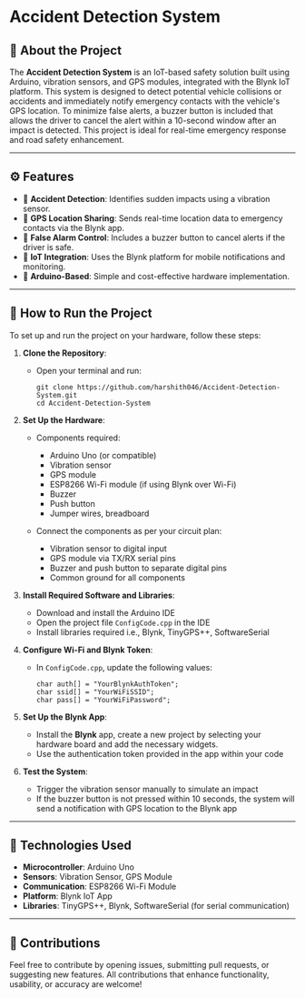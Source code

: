 # Accident Detection System

## 📌 About the Project

The **Accident Detection System** is an IoT-based safety solution built using Arduino, vibration sensors, and GPS modules, integrated with the Blynk IoT platform. This system is designed to detect potential vehicle collisions or accidents and immediately notify emergency contacts with the vehicle's GPS location. To minimize false alerts, a buzzer button is included that allows the driver to cancel the alert within a 10-second window after an impact is detected. This project is ideal for real-time emergency response and road safety enhancement.

---

## ⚙️ Features

- 🚨 **Accident Detection**: Identifies sudden impacts using a vibration sensor.
- 📍 **GPS Location Sharing**: Sends real-time location data to emergency contacts via the Blynk app.
- 🔕 **False Alarm Control**: Includes a buzzer button to cancel alerts if the driver is safe.
- 📲 **IoT Integration**: Uses the Blynk platform for mobile notifications and monitoring.
- 🔧 **Arduino-Based**: Simple and cost-effective hardware implementation.

---

## 🚀 How to Run the Project

To set up and run the project on your hardware, follow these steps:

1. **Clone the Repository**:
   - Open your terminal and run:
     ```
     git clone https://github.com/harshith046/Accident-Detection-System.git
     cd Accident-Detection-System
     ```

2. **Set Up the Hardware**:
   - Components required:
     - Arduino Uno (or compatible)
     - Vibration sensor
     - GPS module
     - ESP8266 Wi-Fi module (if using Blynk over Wi-Fi)
     - Buzzer
     - Push button
     - Jumper wires, breadboard

   - Connect the components as per your circuit plan:
     - Vibration sensor to digital input
     - GPS module via TX/RX serial pins
     - Buzzer and push button to separate digital pins
     - Common ground for all components

3. **Install Required Software and Libraries**:
   - Download and install the Arduino IDE
   - Open the project file `ConfigCode.cpp` in the IDE
   - Install libraries required i.e., Blynk, TinyGPS++, SoftwareSerial

4. **Configure Wi-Fi and Blynk Token**:
   - In `ConfigCode.cpp`, update the following values:
     ```
     char auth[] = "YourBlynkAuthToken";
     char ssid[] = "YourWiFiSSID";
     char pass[] = "YourWiFiPassword";
     ```

5. **Set Up the Blynk App**:
   - Install the **Blynk** app, create a new project by selecting your hardware board and add the necessary widgets.
   - Use the authentication token provided in the app within your code

6. **Test the System**:
   - Trigger the vibration sensor manually to simulate an impact
   - If the buzzer button is not pressed within 10 seconds, the system will send a notification with GPS location to the Blynk app

---

## 🧠 Technologies Used

- **Microcontroller**: Arduino Uno
- **Sensors**: Vibration Sensor, GPS Module
- **Communication**: ESP8266 Wi-Fi Module
- **Platform**: Blynk IoT App
- **Libraries**: TinyGPS++, Blynk, SoftwareSerial (for serial communication)

---

## 🤝 Contributions

Feel free to contribute by opening issues, submitting pull requests, or suggesting new features. All contributions that enhance functionality, usability, or accuracy are welcome!
